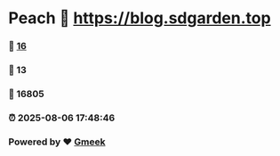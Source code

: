# Peach :link: https://blog.sdgarden.top 
### :page_facing_up: [16](https://blog.sdgarden.top/tag.html) 
### :speech_balloon: 13 
### :hibiscus: 16805 
### :alarm_clock: 2025-08-06 17:48:46 
### Powered by :heart: [Gmeek](https://github.com/Meekdai/Gmeek)
